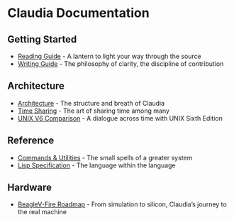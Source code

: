 # Claudia Documentation

## Getting Started
- [Reading Guide](claudia_reading_guide.md) - A lantern to light your way through the source
- [Writing Guide](claudia_writing_guide.md) - The philosophy of clarity, the discipline of contribution

## Architecture
- [Architecture](claudia_architecture.md) - The structure and breath of Claudia
- [Time Sharing](claudia_time_sharing.md) - The art of sharing time among many
- [UNIX V6 Comparison](claudia_v6_comparison.md) - A dialogue across time with UNIX Sixth Edition

## Reference
- [Commands & Utilities](claudia_commands_utilities.md) - The small spells of a greater system
- [Lisp Specification](claudia_lisp_specification.md) - The language within the language

## Hardware
- [BeagleV-Fire Roadmap](claudia_beaglev_fire_roadmap.md) - From simulation to silicon, Claudia’s journey to the real machine
  